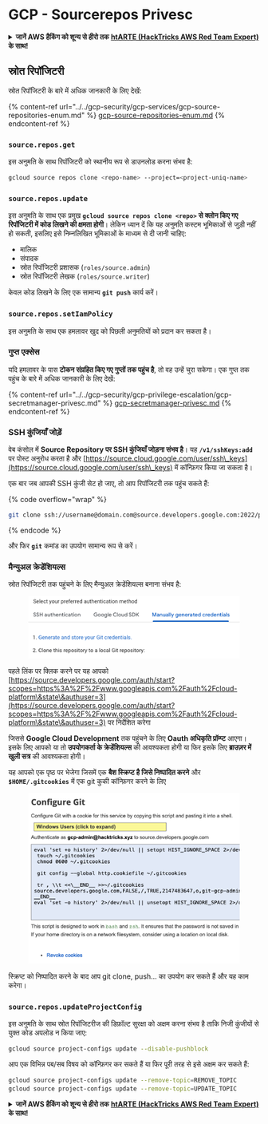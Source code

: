 # GCP - Sourcerepos Privesc

<details>

<summary><strong>जानें AWS हैकिंग को शून्य से हीरो तक</strong> <a href="https://training.hacktricks.xyz/courses/arte"><strong>htARTE (HackTricks AWS Red Team Expert)</strong></a><strong> के साथ!</strong></summary>

HackTricks का समर्थन करने के अन्य तरीके:

* यदि आप अपनी **कंपनी का विज्ञापन HackTricks में देखना चाहते हैं** या **HackTricks को PDF में डाउनलोड करना चाहते हैं** तो [**सब्सक्रिप्शन प्लान्स देखें**](https://github.com/sponsors/carlospolop)!
* [**आधिकारिक PEASS और HackTricks स्वैग**](https://peass.creator-spring.com) प्राप्त करें
* हमारे विशेष [**NFTs**](https://opensea.io/collection/the-peass-family) संग्रह [**The PEASS Family**](https://opensea.io/collection/the-peass-family) खोजें
* **शामिल हों** 💬 [**डिस्कॉर्ड समूह**](https://discord.gg/hRep4RUj7f) या [**टेलीग्राम समूह**](https://t.me/peass) या हमें **ट्विटर** 🐦 [**@hacktricks_live**](https://twitter.com/hacktricks_live)** पर फॉलो** करें।
* **हैकिंग ट्रिक्स साझा करें और PRs सबमिट करके** [**HackTricks**](https://github.com/carlospolop/hacktricks) और [**HackTricks Cloud**](https://github.com/carlospolop/hacktricks-cloud) github repos को।

</details>

## स्रोत रिपॉजिटरी

स्रोत रिपॉजिटरी के बारे में अधिक जानकारी के लिए देखें:

{% content-ref url="../../gcp-security/gcp-services/gcp-source-repositories-enum.md" %}
[gcp-source-repositories-enum.md](../../gcp-security/gcp-services/gcp-source-repositories-enum.md)
{% endcontent-ref %}

### `source.repos.get`

इस अनुमति के साथ रिपॉजिटरी को स्थानीय रूप से डाउनलोड करना संभव है:
```bash
gcloud source repos clone <repo-name> --project=<project-uniq-name>
```
### `source.repos.update`

इस अनुमति के साथ एक प्रमुख **`gcloud source repos clone <repo>` से क्लोन किए गए रिपॉजिटरी में कोड लिखने की क्षमता होगी**। लेकिन ध्यान दें कि यह अनुमति कस्टम भूमिकाओं से जुड़ी नहीं हो सकती, इसलिए इसे निम्नलिखित भूमिकाओं के माध्यम से दी जानी चाहिए:

* मालिक
* संपादक
* स्रोत रिपॉजिटरी प्रशासक (`roles/source.admin`)
* स्रोत रिपॉजिटरी लेखक (`roles/source.writer`)

केवल कोड लिखने के लिए एक सामान्य **`git push`** कार्य करें।

### `source.repos.setIamPolicy`

इस अनुमति के साथ एक हमलावर खुद को पिछली अनुमतियों को प्रदान कर सकता है।

### गुप्त एक्सेस

यदि हमलावर के पास **टोकन संग्रहित किए गए गुप्तों तक पहुंच है**, तो वह उन्हें चुरा सकेगा। एक गुप्त तक पहुंच के बारे में अधिक जानकारी के लिए देखें:

{% content-ref url="../../gcp-security/gcp-privilege-escalation/gcp-secretmanager-privesc.md" %}
[gcp-secretmanager-privesc.md](../../gcp-security/gcp-privilege-escalation/gcp-secretmanager-privesc.md)
{% endcontent-ref %}

### SSH कुंजियाँ जोड़ें

वेब कंसोल में **Source Repository पर SSH कुंजियाँ जोड़ना संभव है**। यह **`/v1/sshKeys:add`** पर पोस्ट अनुरोध करता है और [https://source.cloud.google.com/user/ssh\_keys](https://source.cloud.google.com/user/ssh\_keys) में कॉन्फ़िगर किया जा सकता है।

एक बार जब आपकी SSH कुंजी सेट हो जाए, तो आप रिपॉजिटरी तक पहुंच सकते हैं:

{% code overflow="wrap" %}
```bash
git clone ssh://username@domain.com@source.developers.google.com:2022/p/<proj-name>/r/<repo-name>
```
{% endcode %}

और फिर **`git`** कमांड का उपयोग सामान्य रूप से करें।

### मैन्युअल क्रेडेंशियल्स

स्रोत रिपॉजिटरी तक पहुंचने के लिए मैन्युअल क्रेडेंशियल्स बनाना संभव है:

<figure><img src="../../../.gitbook/assets/image (135).png" alt=""><figcaption></figcaption></figure>

पहले लिंक पर क्लिक करने पर यह आपको [https://source.developers.google.com/auth/start?scopes=https%3A%2F%2Fwww.googleapis.com%2Fauth%2Fcloud-platform\&state\&authuser=3](https://source.developers.google.com/auth/start?scopes=https%3A%2F%2Fwww.googleapis.com%2Fauth%2Fcloud-platform\&state\&authuser=3) पर निर्देशित करेगा

जिससे **Google Cloud Development** तक पहुंचने के लिए **Oauth अधिकृति प्रॉम्प्ट** आएगा। इसके लिए आपको या तो **उपयोगकर्ता के क्रेडेंशियल्स** की आवश्यकता होगी या फिर इसके लिए **ब्राउज़र में खुली सत्र** की आवश्यकता होगी।

यह आपको एक पृष्ठ पर भेजेगा जिसमें एक **बैश स्क्रिप्ट है जिसे निष्पादित करने** और **`$HOME/.gitcookies`** में एक git कुकी कॉन्फ़िगर करने के लिए

<figure><img src="../../../.gitbook/assets/image (134).png" alt=""><figcaption></figcaption></figure>

स्क्रिप्ट को निष्पादित करने के बाद आप git clone, push... का उपयोग कर सकते हैं और यह काम करेगा।

### `source.repos.updateProjectConfig`

इस अनुमति के साथ स्रोत रिपॉजिटरीज की डिफ़ॉल्ट सुरक्षा को अक्षम करना संभव है ताकि निजी कुंजीयों से युक्त कोड अपलोड न किया जाए:
```bash
gcloud source project-configs update --disable-pushblock
```
आप एक विभिन्न पब/सब विषय को कॉन्फ़िगर कर सकते हैं या फिर पूरी तरह से इसे अक्षम कर सकते हैं:
```bash
gcloud source project-configs update --remove-topic=REMOVE_TOPIC
gcloud source project-configs update --remove-topic=UPDATE_TOPIC
```
<details>

<summary><strong>जानें AWS हैकिंग को शून्य से हीरो तक</strong> <a href="https://training.hacktricks.xyz/courses/arte"><strong>htARTE (HackTricks AWS Red Team Expert)</strong></a><strong> के साथ!</strong></summary>

दूसरे तरीके HackTricks का समर्थन करने के लिए:

* अगर आप अपनी **कंपनी का विज्ञापन HackTricks में देखना चाहते हैं** या **HackTricks को PDF में डाउनलोड करना चाहते हैं** तो [**सब्सक्रिप्शन प्लान्स**](https://github.com/sponsors/carlospolop) देखें!
* [**आधिकारिक PEASS & HackTricks स्वैग**](https://peass.creator-spring.com) प्राप्त करें
* हमारे विशेष [**NFTs**](https://opensea.io/collection/the-peass-family) संग्रह **The PEASS Family** की खोज करें
* **शामिल हों** 💬 [**डिस्कॉर्ड समूह**](https://discord.gg/hRep4RUj7f) या [**टेलीग्राम समूह**](https://t.me/peass) या हमें **ट्विटर** 🐦 [**@hacktricks_live**](https://twitter.com/hacktricks_live)** पर फॉलो** करें।
* **अपने हैकिंग ट्रिक्स साझा करें** और **PRs सबमिट करके** [**HackTricks**](https://github.com/carlospolop/hacktricks) और [**HackTricks Cloud**](https://github.com/carlospolop/hacktricks-cloud) github repos में।

</details>
